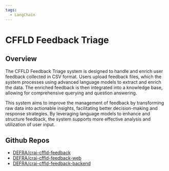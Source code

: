 ```yaml
---
tags:
  - LangChain
---
```


# CFFLD Feedback Triage

## Overview

The CFFLD Feedback Triage system is designed to handle and enrich user feedback collected in CSV format. Users upload feedback files, which the system processes using advanced language models to extract and enrich the data. The enriched feedback is then integrated into a knowledge base, allowing for comprehensive querying and question answering. 

This system aims to improve the management of feedback by transforming raw data into actionable insights, facilitating better decision-making and response strategies. By leveraging language models to enhance and structure feedback, the system supports more effective analysis and utilization of user input.

## Github Repos

- [DEFRA/crai-cffld-feedback](https://github.com/DEFRA/crai-cffld-feedback/)
- [DEFRA/crai-cffld-feedback-web](https://github.com/DEFRA/crai-cffld-feedback-web)
- [DEFRA/crai-cffld-feedback-backend](https://github.com/DEFRA/crai-cffld-feedback-backend/)